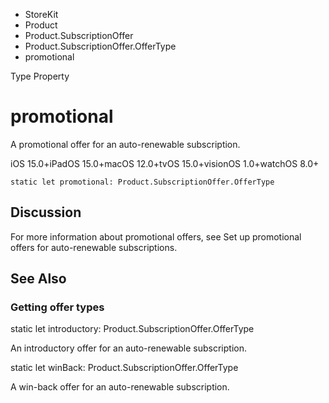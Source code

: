 

- StoreKit
- Product
- Product.SubscriptionOffer
- Product.SubscriptionOffer.OfferType
-  promotional 

Type Property

# promotional

A promotional offer for an auto-renewable subscription.

iOS 15.0+iPadOS 15.0+macOS 12.0+tvOS 15.0+visionOS 1.0+watchOS 8.0+

``` source
static let promotional: Product.SubscriptionOffer.OfferType
```

## Discussion

For more information about promotional offers, see Set up promotional offers for auto-renewable subscriptions.

## See Also

### Getting offer types

static let introductory: Product.SubscriptionOffer.OfferType

An introductory offer for an auto-renewable subscription.

static let winBack: Product.SubscriptionOffer.OfferType

A win-back offer for an auto-renewable subscription.

